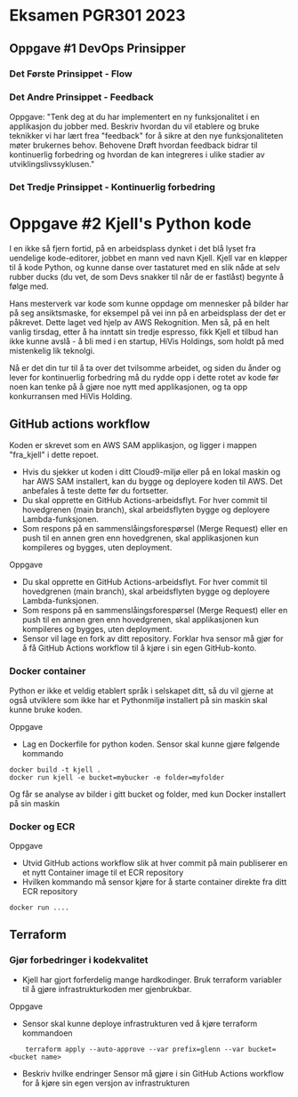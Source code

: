 # Eksamen PGR301 2023

## Oppgave #1 DevOps Prinsipper

### Det Første Prinsippet - Flow

### Det Andre Prinsippet - Feedback

Oppgave: "Tenk deg at du har implementert en ny funksjonalitet i en applikasjon du jobber med. Beskriv hvordan du vil
etablere og bruke teknikker vi har lært frea "feedback" for å sikre at den nye funksjonaliteten møter brukernes behov.
Behovene Drøft hvordan feedback bidrar til kontinuerlig forbedring og hvordan de kan integreres i ulike stadier av
utviklingslivssyklusen."

### Det Tredje Prinsippet - Kontinuerlig forbedring

# Oppgave #2 Kjell's Python kode

I en ikke så fjern fortid, på en arbeidsplass dynket i det blå lyset fra uendelige kode-editorer, jobbet en mann ved
navn Kjell. Kjell var en kløpper til å kode Python, og kunne danse over tastaturet med en slik nåde at selv rubber
ducks (du vet, de som Devs snakker til når de er fastlåst) begynte å følge med.

Hans mesterverk var kode som kunne oppdage om mennesker på bilder har på seg ansiktsmaske, for eksempel på vei inn på en  arbeidsplass
der det er påkrevet. Dette laget  ved hjelp av AWS Rekognition. Men så, på en helt vanlig tirsdag, etter å ha inntatt sin
tredje espresso, fikk Kjell et tilbud han ikke kunne avslå - å bli med i en startup, HiVis Holdings, som holdt på med
mistenkelig lik teknolgi.

Nå er det din tur til å ta over det tvilsomme arbeidet, og siden du ånder og lever for kontinuerlig forbedring må du
rydde opp i dette rotet av kode før noen kan tenke på å gjøre noe nytt med applikasjonen, og ta opp konkurransen med 
HiVis Holding. 

## GitHub actions workflow 

Koden er skrevet som en AWS SAM applikasjon, og ligger i mappen "fra_kjell" i dette repoet.

* Hvis du sjekker ut koden i ditt Cloud9-miljø eller på en lokal maskin og har AWS SAM installert, kan du bygge og deployere koden til AWS. Det anbefales å teste dette før du fortsetter.
* Du skal opprette en GitHub Actions-arbeidsflyt. For hver commit til hovedgrenen (main branch), skal arbeidsflyten bygge og deployere Lambda-funksjonen.
* Som respons på en sammenslåingsforespørsel (Merge Request) eller en push til en annen gren enn hovedgrenen, skal applikasjonen kun kompileres og bygges, uten deployment.

Oppgave 

* Du skal opprette en GitHub Actions-arbeidsflyt. For hver commit til hovedgrenen (main branch), skal arbeidsflyten bygge og deployere Lambda-funksjonen.
* Som respons på en sammenslåingsforespørsel (Merge Request) eller en push til en annen gren enn hovedgrenen, skal applikasjonen kun kompileres og bygges, uten deployment.
* Sensor vil lage en fork av ditt repository. Forklar hva sensor må gjør for å få GitHub Actions workflow til å kjøre i sin egen GitHub-konto.

### Docker container 

Python er ikke et veldig etablert språk i selskapet ditt, så du vil gjerne at også utviklere som ikke har et Pythonmiljø 
installert på sin maskin skal kunne bruke koden. 

Oppgave 

* Lag en Dockerfile for python koden. Sensor skal kunne gjøre følgende kommando 

```shell
docker build -t kjell . 
docker run kjell -e bucket=mybucker -e folder=myfolder 
```
Og får se analyse av bilder i gitt bucket og folder, med kun Docker installert på sin maskin 

### Docker og ECR 

Oppgave 

* Utvid GitHub actions workflow slik at hver commit på main publiserer en et nytt Container image til et ECR repository
* Hvilken kommando må sensor kjøre for å starte container direkte fra ditt ECR repository 

```shell
docker run .... 
```

## Terraform 

### Gjør forbedringer i kodekvalitet 

* Kjell har gjort forferdelig mange hardkodinger. Bruk terraform variabler til å gjøre infrastrukturkoden mer 
gjenbrukbar. 

Oppgave 

* Sensor skal kunne deploye infrastrukturen ved å kjøre terraform kommandoen 

```
    terraform apply --auto-approve --var prefix=glenn --var bucket=<bucket name>
```
* Beskriv hvilke endringer Sensor må gjøre i sin GitHub Actions workflow for å kjøre sin egen versjon av infrastrukturen 









